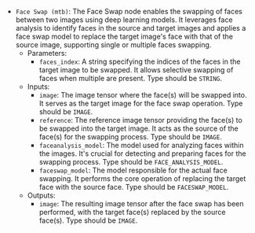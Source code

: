 - `Face Swap (mtb)`: The Face Swap node enables the swapping of faces between two images using deep learning models. It leverages face analysis to identify faces in the source and target images and applies a face swap model to replace the target image's face with that of the source image, supporting single or multiple faces swapping.
    - Parameters:
        - `faces_index`: A string specifying the indices of the faces in the target image to be swapped. It allows selective swapping of faces when multiple are present. Type should be `STRING`.
    - Inputs:
        - `image`: The image tensor where the face(s) will be swapped into. It serves as the target image for the face swap operation. Type should be `IMAGE`.
        - `reference`: The reference image tensor providing the face(s) to be swapped into the target image. It acts as the source of the face(s) for the swapping process. Type should be `IMAGE`.
        - `faceanalysis_model`: The model used for analyzing faces within the images. It's crucial for detecting and preparing faces for the swapping process. Type should be `FACE_ANALYSIS_MODEL`.
        - `faceswap_model`: The model responsible for the actual face swapping. It performs the core operation of replacing the target face with the source face. Type should be `FACESWAP_MODEL`.
    - Outputs:
        - `image`: The resulting image tensor after the face swap has been performed, with the target face(s) replaced by the source face(s). Type should be `IMAGE`.
